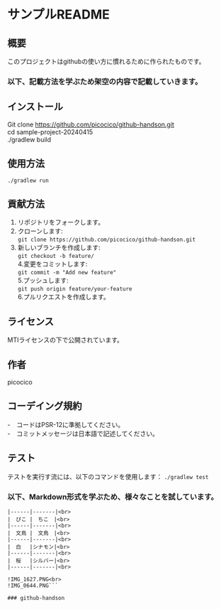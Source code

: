 # **サンプルREADME**

## **概要** <br>
このプロジェクトはgithubの使い方に慣れるために作られたものです。

### 以下、記載方法を学ぶため架空の内容で記載していきます。<br>

## **インストール**<br>
Git clone https://github.com/picocico/github-handson.git<br>
cd sample-project-20240415<br>
./gradlew build<br>

## **使用方法**　
`./gradlew run`

## **貢献方法**
1. リポジトリをフォークします。
2. クローンします:<br>
`git clone https://github.com/picocico/github-handson.git `<br>
3. 新しいブランチを作成します:<br>
`git checkout -b feature/ `<br>
4.変更をコミットします:<br>
`git commit -m "Add new feature" `<br>
5.プッシュします:<br>
`git push origin feature/your-feature`<br>
6.プルリクエストを作成します。<br>

## ライセンス
MTIライセンスの下で公開されています。

## 作者
picocico

## コーデイング規約
-　コードはPSR-12に準拠してください。<br>
-　コミットメッセージは日本語で記述してください。

## テスト
テストを実行す流には、以下のコマンドを使用します：
`./gradlew test`

### 以下、Markdown形式を学ぶため、様々なことを試しています。


```*アイコンの解説*<br>
|------|-------|<br>
|　ぴこ |　ちこ　|<br>
|------|-------|<br>
|　文鳥 |　文鳥　|<br>
|------|-------|<br>
|　白　 |シナモン|<br>
|------|-------|<br>
|　桜　 |シルバー|<br>
|------|-------|<br>

!IMG_1627.PNG<br>
!IMG_0644.PNG```

### github-handson
